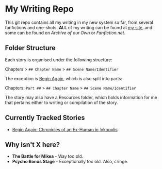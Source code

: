 # My Writing Repo

This git repo contains all my writing in my new system so far, from several fanfictions and one-shots. **ALL** of my writing can be found at [my site](https://neurario.com/writing), and some can be found on *Archive of our Own* or *Fanfiction.net*.

## Folder Structure

Each story is organised under the following structure:

Chapters > `## Chapter Name` > `## Scene Name/Identifier`

The exception is [Begin Again](/Begin%20Again/), which is also split into parts:

Chapters: `Part ##` > `## Chapter Name` > `## Scene Name/Identifier`

The story may also have a Resources folder, which holds information for me that pertains either to writing or compilation of the story.

## Currently Tracked Stories

- [Begin Again: Chronicles of an Ex-Human in Inkopolis](/Begin%20Again/)

## Why isn't X here?

- **The Battle for Mikea** - Way too old. 
- **Psycho Bonus Stage** - Exceptionally too old. Also, cringe.